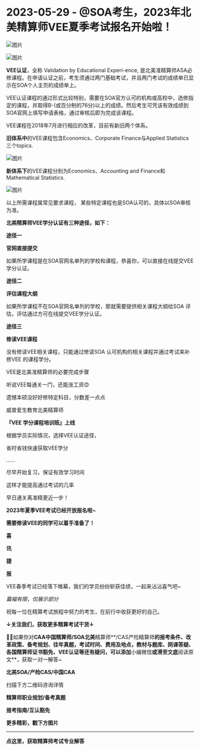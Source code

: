 # 2023-05-29 - @SOA考生，2023年北美精算师VEE夏季考试报名开始啦！

![图片](https://mmbiz.qpic.cn/mmbiz_jpg/mK3FpI9af4kg4PH3You8v1p2s4zAl35ZxNnxg0MdNmVTvH2IJcatox7FnBcNAnYE4JN8ZPBDeK1yLvRwqaptmA/640?wx_fmt=jpeg&wxfrom=5&wx_lazy=1&wx_co=1&tp=webp)

![图片](https://mmbiz.qpic.cn/mmbiz_gif/mK3FpI9af4kg4PH3You8v1p2s4zAl35ZQkpnCFrL4sxibTsCHduia44N0WRpw0ibe62rGfxowYB0ZzQROPDAlhh3Q/640?wx_fmt=gif&wxfrom=5&wx_lazy=1&tp=webp)

**VEE认证**，全称 Validation by Educational Experi-ence, 是北美准精算师ASA必修课程。在申请认证之前，考生须通过两门基础考试，并且两门考试的成绩单已显示在SOA个人主页的成绩单上。 

VEE认证课程的通过形式比较特别，需要在SOA官方认可的机构或高校中，选修指定的课程，并取得B-(或百分制的76分)以上的成绩。然后考生可凭该有效成绩到SOA官网上填写申请表格，通过审核后即为完成该课程。

VEE课程在2018年7月进行相应的改革，目前有新旧两个体系。

**旧体系中**的VEE课程包含Economics、Corporate Finance与Applied Statistics三个topics.

![图片](https://mmbiz.qpic.cn/mmbiz_png/ZQ5icu64mWeNFoNMxUiaaHJuntUus42ECczJ7icljrf5QdIkZWzHPPoGGPYq0C5oIcBkmsBFcymaxjnJ5bxyjRKAA/640?wx_fmt=png&wxfrom=5&wx_lazy=1&wx_co=1&tp=webp)

**新体系下**的VEE课程分别为Economics、Accounting and Finance和Mathematical Statistics.

![图片](https://mmbiz.qpic.cn/mmbiz_png/ZQ5icu64mWeNFoNMxUiaaHJuntUus42ECcY2aqeoPsBkmfy0voNLQiaNZYib2mXFlFF5xleia1LmzS8Ivr10rOwibAdA/640?wx_fmt=png&wxfrom=5&wx_lazy=1&wx_co=1&tp=webp)

以上所需课程属常见要求课程， 某些特定课程也是SOA认可的，具体以SOA审核为准。

**北美精算师VEE学分认证有三种途径，如下：**

**途径一**

**官网直接提交**



如果所学课程是在SOA官网名单列的学校和课程，恭喜你，可以直接在线提交VEE 学分认证。





**途径二**



**评估课程大纲**

如果所学课程不在SOA官网名单列的学校，那就需要提供相关课程大纲给SOA 评估，评估通过方可在线提交VEE学分认证。

**途径三**

**修读VEE课程**



没有修读VEE相关课程，只能通过修读SOA 认可机构的相关课程并通过考试来补修VEE 的课程学分。



VEE是北美准精算师的必要完成步骤

听说VEE每通关一门，还能涨工资😍

遗憾本硕没好好修特定科目，分数差一点点

威普爱生教育北美精算师

**『VEE 学分课程培训班』上线**

根据学员实际情况，选择VEE认证途径，

省时省钱快速获取VEE学分



......

尽早开始复习，保证有效学习时间

这样才能提高通过考试的几率

早日通关离准精更近一步！

**2023年夏季VEE考试已经开放报名啦~**

**需要修读VEE的同学可以着手准备了！**



**喜**

**讯**

**捷**

**报**





VEE春季考试已经落下帷幕，我们的学员纷纷斩获佳绩，一起来沾沾喜气吧~





*篇幅有限，仅展示部分*

祝每一位在精算考试旅程中努力的考生，在前行中收获更好的自己。

**↓关注我们，获取更多精算考试干货↓**

**💁‍♀️**如果你对**CAA中国精算师/SOA北美**精算师**/CAS产险精算师**的报考条件、改革政策、备考规划、往年真题，考试时间、费用及地点，教材与题库、网课答疑、各国精算师证书豁免、VEE认证等还有疑问，可以添加**小编微信**或滑至文底**阅读原文**，获取一对一解答~

**北美SOA/产险CAS/中国CAA**

扫描下方二维码咨询详情



**精算师职业规划/备考真题**

**报考指南/互认豁免**

**更多精彩，戳下方图片**



[](http://mp.weixin.qq.com/s?__biz=Mzg5ODgxNDE0NQ==&mid=2247494365&idx=1&sn=ceec2702d7795ff3de7861343e06f9f3&chksm=c05e7373f729fa65cc4bb7ab4995941f078d56b2a3b07131be10183f82b8d1256fb82504a7c2&scene=21#wechat_redirect)

[](http://mp.weixin.qq.com/s?__biz=Mzg5ODgxNDE0NQ==&mid=2247493632&idx=1&sn=5ba7522fa3b28dd0a2db037b215a1b90&chksm=c05e71aef729f8b84540b0bbcf90bf2a7536689c69e94660f3dbe70c7ff554aaf3e9a0010cf9&scene=21#wechat_redirect)

[](http://mp.weixin.qq.com/s?__biz=Mzg5ODgxNDE0NQ==&mid=2247493779&idx=1&sn=f384765e2ebe372ba3efbc1df8b11985&chksm=c05e713df729f82be279126aa37199e619ed3aa071b5c888d7d8e03cb1a47fdaeb686f04d6d2&scene=21#wechat_redirect)

[](http://mp.weixin.qq.com/s?__biz=Mzg5ODgxNDE0NQ==&mid=2247493501&idx=1&sn=7620e474746373a659fe5ef89fbb7cd2&chksm=c05e7ed3f729f7c511ae682b3857e983df48e50f8605ed66cb2ef2297a4871ede24978a97033&scene=21#wechat_redirect)

[](http://mp.weixin.qq.com/s?__biz=Mzg5ODgxNDE0NQ==&mid=2247485880&idx=1&sn=0ba2bf0e4451dec32a929e06b118121c&chksm=c05d9016f72a1900fe9894195b322250dec7c7456ca30c5cce94ae6819d30bc65094e2e2719d&scene=21#wechat_redirect)

[](http://mp.weixin.qq.com/s?__biz=Mzg5ODgxNDE0NQ==&mid=2247483716&idx=1&sn=e1df2885756e4f4a72d0567ffa4690bb&chksm=c05d98eaf72a11fca6a29c8eb62754a0b92898373d1de868332308fafe026d4c456fc0f4653f&scene=21#wechat_redirect)



****



**点这里，获取精算师考试专业解答**